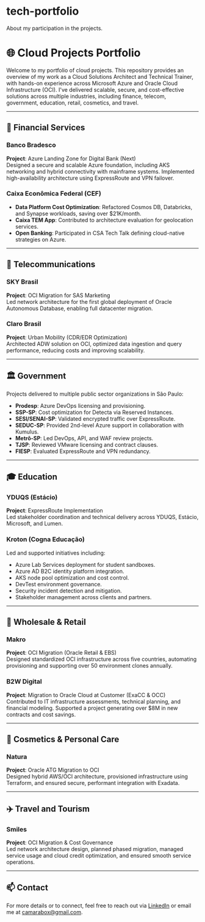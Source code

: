 # tech-portfolio
About my participation in the projects.

# 🌐 Cloud Projects Portfolio

Welcome to my portfolio of cloud projects. This repository provides an overview of my work as a Cloud Solutions Architect and Technical Trainer, with hands-on experience across Microsoft Azure and Oracle Cloud Infrastructure (OCI). I've delivered scalable, secure, and cost-effective solutions across multiple industries, including finance, telecom, government, education, retail, cosmetics, and travel.

---

## 💼 Financial Services

### **Banco Bradesco**
**Project**: Azure Landing Zone for Digital Bank (Next)  
Designed a secure and scalable Azure foundation, including AKS networking and hybrid connectivity with mainframe systems. Implemented high-availability architecture using ExpressRoute and VPN failover.

### **Caixa Econômica Federal (CEF)**
- **Data Platform Cost Optimization**: Refactored Cosmos DB, Databricks, and Synapse workloads, saving over $21K/month.
- **Caixa TEM App**: Contributed to architecture evaluation for geolocation services.
- **Open Banking**: Participated in CSA Tech Talk defining cloud-native strategies on Azure.

---

## 📡 Telecommunications

### **SKY Brasil**
**Project**: OCI Migration for SAS Marketing  
Led network architecture for the first global deployment of Oracle Autonomous Database, enabling full datacenter migration.

### **Claro Brasil**
**Project**: Urban Mobility (CDR/EDR Optimization)  
Architected ADW solution on OCI, optimized data ingestion and query performance, reducing costs and improving scalability.

---

## 🏛️ Government

Projects delivered to multiple public sector organizations in São Paulo:
- **Prodesp**: Azure DevOps licensing and provisioning.
- **SSP-SP**: Cost optimization for Detecta via Reserved Instances.
- **SESI/SENAI-SP**: Validated encrypted traffic over ExpressRoute.
- **SEDUC-SP**: Provided 2nd-level Azure support in collaboration with Kumulus.
- **Metrô-SP**: Led DevOps, API, and WAF review projects.
- **TJSP**: Reviewed VMware licensing and contract clauses.
- **FIESP**: Evaluated ExpressRoute and VPN redundancy.

---

## 🎓 Education

### **YDUQS (Estácio)**
**Project**: ExpressRoute Implementation  
Led stakeholder coordination and technical delivery across YDUQS, Estácio, Microsoft, and Lumen.

### **Kroton (Cogna Educação)**
Led and supported initiatives including:
- Azure Lab Services deployment for student sandboxes.
- Azure AD B2C identity platform integration.
- AKS node pool optimization and cost control.
- DevTest environment governance.
- Security incident detection and mitigation.
- Stakeholder management across clients and partners.

---

## 🛒 Wholesale & Retail

### **Makro**
**Project**: OCI Migration (Oracle Retail & EBS)  
Designed standardized OCI infrastructure across five countries, automating provisioning and supporting over 50 environment clones annually.

### **B2W Digital**
**Project**: Migration to Oracle Cloud at Customer (ExaCC & OCC)  
Contributed to IT infrastructure assessments, technical planning, and financial modeling. Supported a project generating over $8M in new contracts and cost savings.

---

## 💄 Cosmetics & Personal Care

### **Natura**
**Project**: Oracle ATG Migration to OCI  
Designed hybrid AWS/OCI architecture, provisioned infrastructure using Terraform, and ensured secure, performant integration with Exadata.

---

## ✈️ Travel and Tourism

### **Smiles**
**Project**: OCI Migration & Cost Governance  
Led network architecture design, planned phased migration, managed service usage and cloud credit optimization, and ensured smooth service operations.

---

## 📫 Contact

For more details or to connect, feel free to reach out via [LinkedIn](https://www.linkedin.com/in/renatocamara) or email me at camarabox@gmail.com.
